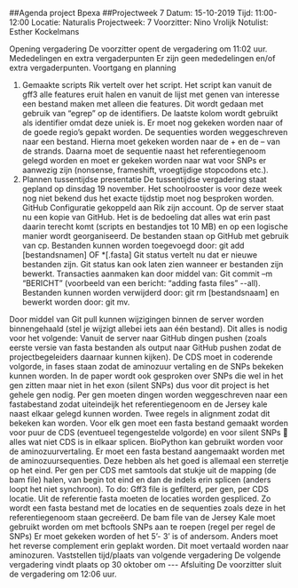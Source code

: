 ##Agenda project Bpexa
##Projectweek 7
Datum: 15-10-2019 
Tijd: 11:00-12:00 
Locatie: Naturalis 
Projectweek: 7 
Voorzitter: Nino Vrolijk 
Notulist: Esther Kockelmans

Opening vergadering
De voorzitter opent de vergadering om 11:02 uur.
Mededelingen en extra vergaderpunten
Er zijn geen mededelingen en/of extra vergaderpunten.
Voortgang en planning
1. Gemaakte scripts
Rik vertelt over het script. Het script kan vanuit de gff3 alle features eruit halen en vanuit de lijst met genen van interesse een bestand maken met alleen die features. Dit wordt gedaan met gebruik van “egrep” op de identifiers. De laatste kolom wordt gebruikt als identifier omdat deze uniek is. 
Er moet nog gekeken worden naar of de goede regio’s gepakt worden. De sequenties worden weggeschreven naar een bestand. Hierna moet gekeken worden naar de + en de – van de strands.
Daarna moet de sequentie naast het referentiegenoom gelegd worden en moet er gekeken worden naar wat voor SNPs er aanwezig zijn (nonsense, frameshift, vroegtijdige stopcodons etc.).
2. Plannen tussentijdse presentatie
De tussentijdse vergadering staat gepland op dinsdag 19 november. Het schoolrooster is voor deze week nog niet bekend dus het exacte tijdstip moet nog besproken worden.
GitHub
Configuratie gekoppeld aan Rik zijn account. Op de server staat nu een kopie van GitHub. Het is de bedoeling dat alles wat erin past daarin terecht komt (scripts en bestandjes tot 10 MB) en op een logische manier wordt georganiseerd. De bestanden staan op GitHub met gebruik van cp.
Bestanden kunnen worden toegevoegd door: git add [bestandsnamen] OF *[.fasta]
Git status vertelt nu dat er nieuwe bestanden zijn. Git status kan ook laten zien wanneer er bestanden zijn bewerkt. Transacties aanmaken kan door middel van: Git commit –m “BERICHT” (voorbeeld van een bericht: “adding fasta files” --all).
Bestanden kunnen worden verwijderd door: git rm [bestandsnaam] en bewerkt worden door: git mv.

Door middel van Git pull kunnen wijzigingen binnen de server worden binnengehaald (stel je wijzigt allebei iets aan één bestand).
Dit alles is nodig voor het volgende:
Vanuit de server naar GitHub dingen pushen (zoals eerste versie van fasta bestanden als output naar GitHub pushen zodat de projectbegeleiders daarnaar kunnen kijken).
De CDS moet in coderende volgorde, in fases staan zodat de aminozuur vertaling en de SNPs bekeken kunnen worden. In de paper wordt ook gesproken over SNPs die wel in het gen zitten maar niet in het exon (silent SNPs) dus voor dit project is het gehele gen nodig.
Per gen moeten dingen worden weggeschreven naar een fastabestand zodat uiteindeijk het referentiegenoom en de Jersey kale naast elkaar gelegd kunnen worden. Twee regels in alignment zodat dit bekeken kan worden.
Voor elk gen moet een fasta bestand gemaakt worden voor puur de CDS (eventueel tegengestelde volgorde) en voor silent SNPs  alles wat niet CDS is in elkaar splicen.
BioPython kan gebruikt worden voor de aminozuurvertaling. Er moet een fasta bestand aangemaakt worden met de aminozuursequenties. Deze hebben als het goed is allemaal een sterretje op het eind. 
Per gen per CDS met samtools dat stukje uit de mapping (de bam file) halen, van begin tot eind en dan de indels erin splicen (anders loopt het niet synchroon).
To do:
Gff3 file is gefilterd, per gen, per CDS locatie. Uit de referentie fasta moeten de locaties worden gespliced. Zo wordt een fasta bestand met de locaties en de sequenties zoals deze in het referentiegenoom staan gecreëerd. 
De bam file van de Jersey Kale moet gebruikt worden om met bcftools SNPs aan te roepen (regel per regel de SNPs)
Er moet gekeken worden of het 5’- 3’ is of andersom. Anders moet het reverse complement erin geplakt worden.
Dit moet vertaald worden naar aminozuren.
Vaststellen tijd/plaats van volgende vergadering
De volgende vergadering vindt plaats op 30 oktober om ---
Afsluiting
De voorzitter sluit de vergadering om 12:06 uur.

